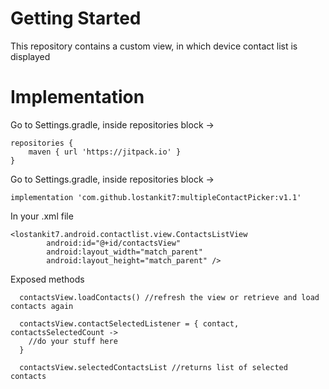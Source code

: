 # Getting Started
This repository contains a custom view, in which device contact list is displayed

# Implementation
Go to Settings.gradle, inside repositories block -> <br/>
```
repositories {  
    maven { url 'https://jitpack.io' }
}
```

Go to Settings.gradle, inside repositories block -> <br/>
```
implementation 'com.github.lostankit7:multipleContactPicker:v1.1'
```

In your .xml file 

```
<lostankit7.android.contactlist.view.ContactsListView
        android:id="@+id/contactsView"
        android:layout_width="match_parent"
        android:layout_height="match_parent" />
```

Exposed methods

```
  contactsView.loadContacts() //refresh the view or retrieve and load contacts again
  
  contactsView.contactSelectedListener = { contact, contactsSelectedCount -> 
    //do your stuff here
  }
  
  contactsView.selectedContactsList //returns list of selected contacts 
```
